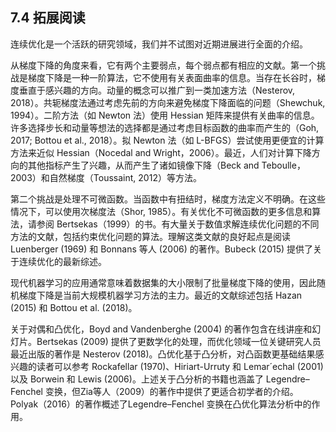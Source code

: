 ## 7.4 拓展阅读
连续优化是一个活跃的研究领域，我们并不试图对近期进展进行全面的介绍。

从梯度下降的角度来看，它有两个主要弱点，每个弱点都有相应的文献。第一个挑战是梯度下降是一种一阶算法，它不使用有关表面曲率的信息。当存在长谷时，梯度垂直于感兴趣的方向。动量的概念可以推广到一类加速方法（Nesterov, 2018）。共轭梯度法通过考虑先前的方向来避免梯度下降面临的问题（Shewchuk, 1994）。二阶方法（如 Newton 法）使用 Hessian 矩阵来提供有关曲率的信息。许多选择步长和动量等想法的选择都是通过考虑目标函数的曲率而产生的（Goh, 2017; Bottou et al., 2018）。拟 Newton 法（如 L-BFGS）尝试使用更便宜的计算方法来近似 Hessian（Nocedal and Wright，2006）。最近，人们对计算下降方向的其他指标产生了兴趣，从而产生了诸如镜像下降（Beck and Teboulle，2003）和自然梯度（Toussaint, 2012）等方法。

第二个挑战是处理不可微函数。当函数中有扭结时，梯度方法定义不明确。在这些情况下，可以使用次梯度法（Shor, 1985）。有关优化不可微函数的更多信息和算法，请参阅 Bertsekas（1999）的书。有大量关于数值求解连续优化问题的不同方法的文献，包括约束优化问题的算法。理解这类文献的良好起点是阅读 Luenberger (1969) 和 Bonnans 等人 (2006) 的著作。Bubeck (2015) 提供了关于连续优化的最新综述。

现代机器学习的应用通常意味着数据集的大小限制了批量梯度下降的使用，因此随机梯度下降是当前大规模机器学习方法的主力。最近的文献综述包括 Hazan (2015) 和 Bottou et al. (2018)。

关于对偶和凸优化，Boyd and Vandenberghe (2004) 的著作包含在线讲座和幻灯片。Bertsekas (2009) 提供了更数学化的处理，而优化领域一位关键研究人员最近出版的著作是 Nesterov (2018)。凸优化基于凸分析，对凸函数更基础结果感兴趣的读者可以参考 Rockafellar (1970)、Hiriart-Urruty 和 Lemar´echal (2001) 以及 Borwein 和 Lewis (2006)。上述关于凸分析的书籍也涵盖了 Legendre–Fenchel 变换，但Zia等人（2009）的著作中提供了更适合初学者的介绍。Polyak（2016）的著作概述了Legendre–Fenchel 变换在凸优化算法分析中的作用。